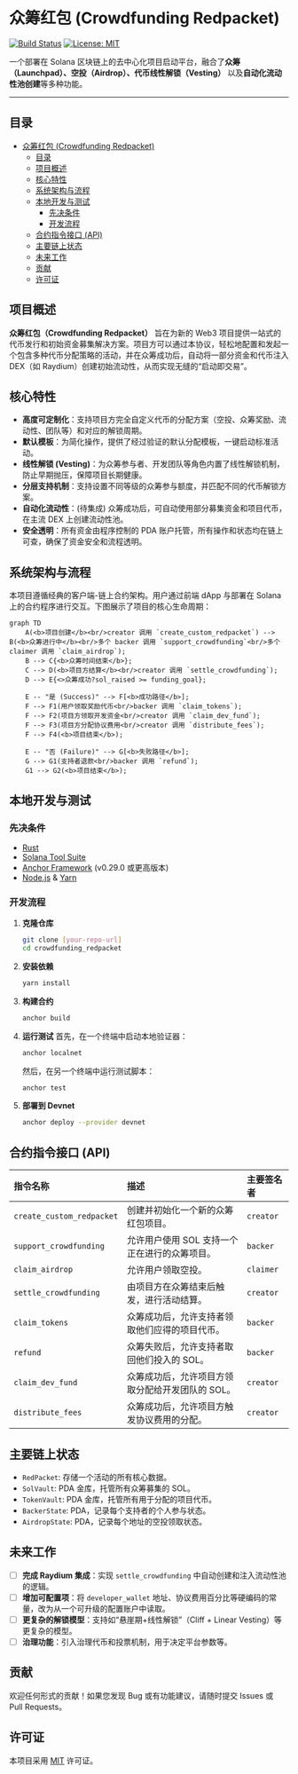 # 众筹红包 (Crowdfunding Redpacket)

[![Build Status](https://img.shields.io/badge/build-passing-brightgreen)](https://github.com/) [![License: MIT](https://img.shields.io/badge/License-MIT-yellow.svg)](https://opensource.org/licenses/MIT)

一个部署在 Solana 区块链上的去中心化项目启动平台，融合了**众筹（Launchpad）、空投（Airdrop）、代币线性解锁（Vesting）** 以及**自动化流动性池创建**等多种功能。

---

## 目录

- [众筹红包 (Crowdfunding Redpacket)](#众筹红包-crowdfunding-redpacket)
  - [目录](#目录)
  - [项目概述](#项目概述)
  - [核心特性](#核心特性)
  - [系统架构与流程](#系统架构与流程)
  - [本地开发与测试](#本地开发与测试)
    - [先决条件](#先决条件)
    - [开发流程](#开发流程)
  - [合约指令接口 (API)](#合约指令接口-api)
  - [主要链上状态](#主要链上状态)
  - [未来工作](#未来工作)
  - [贡献](#贡献)
  - [许可证](#许可证)

## 项目概述

**众筹红包（Crowdfunding Redpacket）** 旨在为新的 Web3 项目提供一站式的代币发行和初始资金募集解决方案。项目方可以通过本协议，轻松地配置和发起一个包含多种代币分配策略的活动，并在众筹成功后，自动将一部分资金和代币注入 DEX（如 Raydium）创建初始流动性，从而实现无缝的“启动即交易”。

## 核心特性

- **高度可定制化**：支持项目方完全自定义代币的分配方案（空投、众筹奖励、流动性、团队等）和对应的解锁周期。
- **默认模板**：为简化操作，提供了经过验证的默认分配模板，一键启动标准活动。
- **线性解锁 (Vesting)**：为众筹参与者、开发团队等角色内置了线性解锁机制，防止早期抛压，保障项目长期健康。
- **分层支持机制**：支持设置不同等级的众筹参与额度，并匹配不同的代币解锁方案。
- **自动化流动性**：(待集成) 众筹成功后，可自动使用部分募集资金和项目代币，在主流 DEX 上创建流动性池。
- **安全透明**：所有资金由程序控制的 PDA 账户托管，所有操作和状态均在链上可查，确保了资金安全和流程透明。

## 系统架构与流程

本项目遵循经典的客户端-链上合约架构。用户通过前端 dApp 与部署在 Solana 上的合约程序进行交互。下图展示了项目的核心生命周期：

```mermaid
graph TD
    A(<b>项目创建</b><br/>creator 调用 `create_custom_redpacket`) --> B(<b>众筹进行中</b><br/>多个 backer 调用 `support_crowdfunding`<br/>多个 claimer 调用 `claim_airdrop`);
    B --> C{<b>众筹时间结束</b>};
    C --> D(<b>项目方结算</b><br/>creator 调用 `settle_crowdfunding`);
    D --> E{<>众筹成功?sol_raised >= funding_goal};

    E -- "是 (Success)" --> F[<b>成功路径</b>];
    F --> F1(用户领取奖励代币<br/>backer 调用 `claim_tokens`);
    F --> F2(项目方领取开发资金<br/>creator 调用 `claim_dev_fund`);
    F --> F3(项目方分配协议费用<br/>creator 调用 `distribute_fees`);
    F --> F4(<b>项目结束</b>);

    E -- "否 (Failure)" --> G[<b>失败路径</b>];
    G --> G1(支持者退款<br/>backer 调用 `refund`);
    G1 --> G2(<b>项目结束</b>);
```

## 本地开发与测试

### 先决条件

- [Rust](https://www.rust-lang.org/tools/install)
- [Solana Tool Suite](https://docs.solana.com/cli/install-solana-cli-tools)
- [Anchor Framework](https://www.anchor-lang.com/docs/installation) (v0.29.0 或更高版本)
- [Node.js](https://nodejs.org/en/) & [Yarn](https://yarnpkg.com/getting-started/install)

### 开发流程

1. **克隆仓库**

    ```bash
    git clone [your-repo-url]
    cd crowdfunding_redpacket
    ```

2. **安装依赖**

    ```bash
    yarn install
    ```

3. **构建合约**

    ```bash
    anchor build
    ```

4. **运行测试**
    首先，在一个终端中启动本地验证器：

    ```bash
    anchor localnet
    ```

    然后，在另一个终端中运行测试脚本：

    ```bash
    anchor test
    ```

5. **部署到 Devnet**

    ```bash
    anchor deploy --provider devnet
    ```

## 合约指令接口 (API)

| 指令名称 | 描述 | 主要签名者 |
| :--- | :--- | :--- |
| `create_custom_redpacket` | 创建并初始化一个新的众筹红包项目。 | `creator` |
| `support_crowdfunding` | 允许用户使用 SOL 支持一个正在进行的众筹项目。 | `backer` |
| `claim_airdrop` | 允许用户领取空投。 | `claimer` |
| `settle_crowdfunding` | 由项目方在众筹结束后触发，进行活动结算。 | `creator` |
| `claim_tokens` | 众筹成功后，允许支持者领取他们应得的项目代币。 | `backer` |
| `refund` | 众筹失败后，允许支持者取回他们投入的 SOL。 | `backer` |
| `claim_dev_fund` | 众筹成功后，允许项目方领取分配给开发团队的 SOL。| `creator` |
| `distribute_fees` | 众筹成功后，允许项目方触发协议费用的分配。 | `creator` |

## 主要链上状态

- `RedPacket`: 存储一个活动的所有核心数据。
- `SolVault`: PDA 金库，托管所有众筹募集的 SOL。
- `TokenVault`: PDA 金库，托管所有用于分配的项目代币。
- `BackerState`: PDA，记录每个支持者的个人参与状态。
- `AirdropState`: PDA，记录每个地址的空投领取状态。

## 未来工作

- [ ] **完成 Raydium 集成**：实现 `settle_crowdfunding` 中自动创建和注入流动性池的逻辑。
- [ ] **增加可配置项**：将 `developer_wallet` 地址、协议费用百分比等硬编码的常量，改为从一个可升级的配置账户中读取。
- [ ] **更复杂的解锁模型**：支持如“悬崖期+线性解锁”（Cliff + Linear Vesting）等更复杂的模型。
- [ ] **治理功能**：引入治理代币和投票机制，用于决定平台参数等。

## 贡献

欢迎任何形式的贡献！如果您发现 Bug 或有功能建议，请随时提交 Issues 或 Pull Requests。

## 许可证

本项目采用 [MIT](https://opensource.org/licenses/MIT) 许可证。
